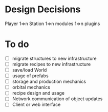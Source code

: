 # Design Decisions
Player 1=>n Station 1=>n modules 1=>n plugins

# To do
- [ ] migrate structures to new infrastructure
- [ ] migrate recipes to new infrastructure
- [ ] save/load World
- [ ] usage of prefabs
- [ ] storage and production mechanics
- [ ] orbital mechanics
- [ ] recipe design and usage
- [ ] Network communication of object updates
- [ ] Client or web interface
